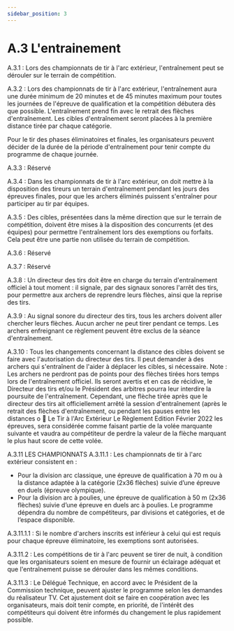 ```yaml
---
sidebar_position: 3
---
```


# A.3 L'entrainement

A.3.1 : Lors des championnats de tir à l'arc extérieur, l'entraînement peut se dérouler sur le terrain de
compétition.

A.3.2 : Lors des championnats de tir à l'arc extérieur, l'entraînement aura une durée minimum de 20
minutes et de 45 minutes maximum pour toutes les journées de l'épreuve de qualification et la compétition
débutera dès que possible.
L'entraînement prend fin avec le retrait des flèches d'entraînement. Les cibles d'entraînement seront
placées à la première distance tirée par chaque catégorie.

Pour le tir des phases éliminatoires et finales, les organisateurs peuvent décider de la durée de la période
d'entraînement pour tenir compte du programme de chaque journée.

A.3.3 : Réservé

A.3.4 : Dans les championnats de tir à l'arc extérieur, on doit mettre à la disposition des tireurs un terrain
d'entraînement pendant les jours des épreuves finales, pour que les archers éliminés puissent s'entraîner
pour participer au tir par équipes.

A.3.5 : Des cibles, présentées dans la même direction que sur le terrain de compétition, doivent être mises
à la disposition des concurrents (et des équipes) pour permettre l'entraînement lors des exemptions ou
forfaits. Cela peut être une partie non utilisée du terrain de compétition.

A.3.6 : Réservé

A.3.7 : Réservé

A.3.8 : Un directeur des tirs doit être en charge du terrain d'entraînement officiel à tout moment : il signale,
par des signaux sonores l'arrêt des tirs, pour permettre aux archers de reprendre leurs flèches, ainsi que
la reprise des tirs.

A.3.9 : Au signal sonore du directeur des tirs, tous les archers doivent aller chercher leurs flèches. Aucun
archer ne peut tirer pendant ce temps. Les archers enfreignant ce règlement peuvent être exclus de la
séance d'entraînement.

A.3.10 : Tous les changements concernant la distance des cibles doivent se faire avec l'autorisation du
directeur des tirs. Il peut demander à des archers qui s'entraînent de l'aider à déplacer les cibles, si
nécessaire.
Note : Les archers ne perdront pas de points pour des flèches tirées hors temps lors de l'entraînement
officiel. Ils seront avertis et en cas de récidive, le Directeur des tirs et/ou le Président des arbitres pourra
leur interdire la poursuite de l'entraînement.
Cependant, une flèche tirée après que le directeur des tirs ait officiellement arrêté la session
d'entraînement (après le retrait des flèches d'entraînement, ou pendant les pauses entre les distances o
 Le Tir à l'Arc Extérieur Le Règlement Edition Février 2022
les épreuves, sera considérée comme faisant partie de la volée marquante suivante et vaudra au
compétiteur de perdre la valeur de la flèche marquant le plus haut score de cette volée.

A.3.11 LES CHAMPIONNATS
A.3.11.1 : Les championnats de tir à l'arc extérieur consistent en :

- Pour la division arc classique, une épreuve de qualification à 70 m ou à la distance adaptée à la
  catégorie (2x36 flèches) suivie d’une épreuve en duels (épreuve olympique).
- Pour la division arc à poulies, une épreuve de qualification à 50 m (2x36 flèches) suivie d’une
  épreuve en duels arc à poulies.
  Le programme dépendra du nombre de compétiteurs, par divisions et catégories, et de l’espace disponible.

A.3.11.1.1 : Si le nombre d'archers inscrits est inférieur à celui qui est requis pour chaque épreuve
éliminatoire, les exemptions sont autorisées.

A.3.11.2 : Les compétitions de tir à l'arc peuvent se tirer de nuit, à condition que les organisateurs soient
en mesure de fournir un éclairage adéquat et que l'entraînement puisse se dérouler dans les mêmes
conditions.

A.3.11.3 : Le Délégué Technique, en accord avec le Président de la Commission technique, peuvent ajuster
le programme selon les demandes du réalisateur TV. Cet ajustement doit se faire en coopération avec les
organisateurs, mais doit tenir compte, en priorité, de l'intérêt des compétiteurs qui doivent être informés
du changement le plus rapidement possible.
